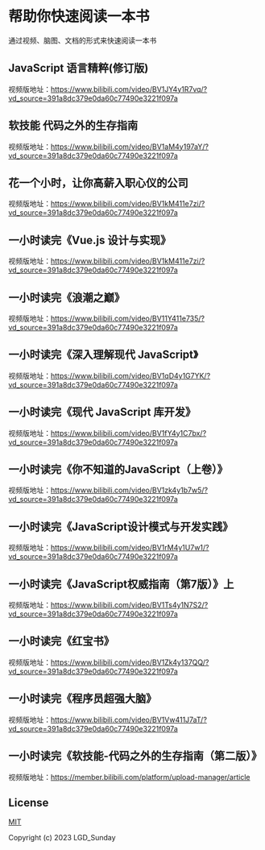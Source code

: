 # 帮助你快速阅读一本书

通过视频、脑图、文档的形式来快速阅读一本书



## JavaScript 语言精粹(修订版)

视频版地址：https://www.bilibili.com/video/BV1JY4y1R7vq/?vd_source=391a8dc379e0da60c77490e3221f097a 



## 软技能 代码之外的生存指南

视频版地址：https://www.bilibili.com/video/BV1aM4y197aY/?vd_source=391a8dc379e0da60c77490e3221f097a



## 花一个小时，让你高薪入职心仪的公司

视频版地址：https://www.bilibili.com/video/BV1kM411e7zi/?vd_source=391a8dc379e0da60c77490e3221f097a



## 一小时读完《Vue.js 设计与实现》

视频版地址：https://www.bilibili.com/video/BV1kM411e7zi/?vd_source=391a8dc379e0da60c77490e3221f097a



## 一小时读完《浪潮之巅》

视频版地址：https://www.bilibili.com/video/BV11Y411e735/?vd_source=391a8dc379e0da60c77490e3221f097a



## 一小时读完《深入理解现代 JavaScript》

视频版地址：https://www.bilibili.com/video/BV1qD4y1G7YK/?vd_source=391a8dc379e0da60c77490e3221f097a



## 一小时读完《现代 JavaScript 库开发》

视频版地址：https://www.bilibili.com/video/BV1fY4y1C7bx/?vd_source=391a8dc379e0da60c77490e3221f097a



## 一小时读完《你不知道的JavaScript（上卷）》

视频版地址：https://www.bilibili.com/video/BV1zk4y1b7w5/?vd_source=391a8dc379e0da60c77490e3221f097a



## 一小时读完《JavaScript设计模式与开发实践》

视频版地址：https://www.bilibili.com/video/BV1rM4y1U7w1/?vd_source=391a8dc379e0da60c77490e3221f097a



## 一小时读完《JavaScript权威指南（第7版）》上

视频版地址：https://www.bilibili.com/video/BV1Ts4y1N7S2/?vd_source=391a8dc379e0da60c77490e3221f097a



## 一小时读完《红宝书》

视频版地址：https://www.bilibili.com/video/BV1Zk4y137QQ/?vd_source=391a8dc379e0da60c77490e3221f097a



## 一小时读完《程序员超强大脑》

视频版地址：https://www.bilibili.com/video/BV1Vw411J7aT/?vd_source=391a8dc379e0da60c77490e3221f097a



## 一小时读完《软技能-代码之外的生存指南（第二版）》

视频版地址：https://member.bilibili.com/platform/upload-manager/article

## License

[MIT](https://opensource.org/licenses/MIT)

Copyright (c) 2023 LGD_Sunday